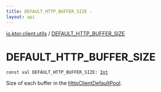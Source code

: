 ```yaml
---
title: DEFAULT_HTTP_BUFFER_SIZE - 
layout: api
---
```


<div class='api-docs-breadcrumbs'><a href="index.html">io.ktor.client.utils</a> / <a href="./-d-e-f-a-u-l-t_-h-t-t-p_-b-u-f-f-e-r_-s-i-z-e.html">DEFAULT_HTTP_BUFFER_SIZE</a></div>

# DEFAULT_HTTP_BUFFER_SIZE

<div class="signature"><code><span class="keyword">const</span> <span class="keyword">val </span><span class="identifier">DEFAULT_HTTP_BUFFER_SIZE</span><span class="symbol">: </span><a href="https://kotlinlang.org/api/latest/jvm/stdlib/kotlin/-int/index.html"><span class="identifier">Int</span></a></code></div>

Size of each buffer in the <a href="-http-client-default-pool.html">HttpClientDefaultPool</a>.

